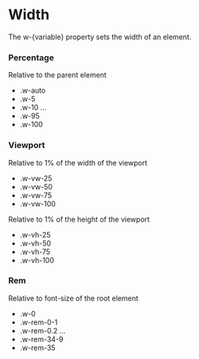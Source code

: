 # Width

The w-{variable} property sets the width of an element.

### Percentage

Relative to the parent element

- .w-auto
- .w-5
- .w-10
  ...
- .w-95
- .w-100

### Viewport

Relative to 1% of the width of the viewport

- .w-vw-25
- .w-vw-50
- .w-vw-75
- .w-vw-100

Relative to 1% of the height of the viewport

- .w-vh-25
- .w-vh-50
- .w-vh-75
- .w-vh-100

### Rem

Relative to font-size of the root element

- .w-0
- .w-rem-0-1
- .w-rem-0.2
  ...
- .w-rem-34-9
- .w-rem-35

